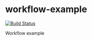 # workflow-example

[![Build Status](https://travis-ci.org/central-node/workflow-example.svg?branch=master)](https://travis-ci.org/central-node/workflow-example)

Workflow example

